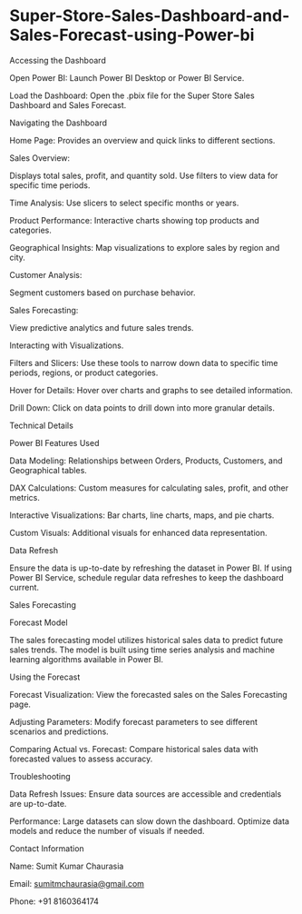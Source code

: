 # Super-Store-Sales-Dashboard-and-Sales-Forecast-using-Power-bi

Accessing the Dashboard 


Open Power BI: Launch Power BI Desktop or Power BI Service.

Load the Dashboard: Open the .pbix file for the Super Store Sales Dashboard and Sales Forecast.

Navigating the Dashboard

Home Page: Provides an overview and quick links to different sections.


Sales Overview:

Displays total sales, profit, and quantity sold. Use filters to view data for specific time periods.

Time Analysis: Use slicers to select specific months or years.

Product Performance: Interactive charts showing top products and categories.

Geographical Insights: Map visualizations to explore sales by region and city.


Customer Analysis:

Segment customers based on purchase behavior.

Sales Forecasting:

View predictive analytics and future sales trends.



Interacting with Visualizations.


Filters and Slicers:  Use these tools to narrow down data to specific time periods, regions, or product categories.

Hover for Details:   Hover over charts and graphs to see detailed information.

Drill Down: Click on data points to drill down into more granular details.


Technical Details


Power BI Features Used

Data Modeling: Relationships between Orders, Products, Customers, and Geographical tables.

DAX Calculations: Custom measures for calculating sales, profit, and other metrics.

Interactive Visualizations: Bar charts, line charts, maps, and pie charts.

Custom Visuals: Additional visuals for enhanced data representation.


Data Refresh


Ensure the data is up-to-date by refreshing the dataset in Power BI. If using Power BI Service, schedule regular data refreshes to keep the dashboard current.

Sales Forecasting

Forecast Model

The sales forecasting model utilizes historical sales data to predict future sales trends. The model is built using time series analysis and machine learning algorithms available in Power BI.

Using the Forecast


Forecast Visualization: View the forecasted sales on the Sales Forecasting page.

Adjusting Parameters: Modify forecast parameters to see different scenarios and predictions.

Comparing Actual vs. Forecast: Compare historical sales data with forecasted values to assess accuracy.

Troubleshooting


Data Refresh Issues: Ensure data sources are accessible and credentials are up-to-date.

Performance: Large datasets can slow down the dashboard. Optimize data models and reduce the number of visuals if needed.


Contact Information

Name: Sumit Kumar Chaurasia

Email: sumitmchaurasia@gmail.com

Phone: +91 8160364174

